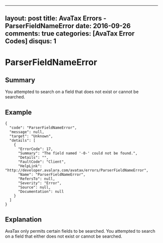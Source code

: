 
---
layout: post
title: AvaTax Errors - ParserFieldNameError
date: 2016-09-26
comments: true
categories: [AvaTax Error Codes]
disqus: 1
---

# ParserFieldNameError

## Summary

You attempted to search on a field that does not exist or cannot be searched.

## Example

    {
      "code": "ParserFieldNameError",
      "message": null,
      "target": "Unknown",
      "details": [
        {
          "ErrorCode": 17,
          "Summary": "The field named '-0-' could not be found.",
          "Details": "",
          "FaultCode": "Client",
          "HelpLink": "http://developer.avalara.com/avatax/errors/ParserFieldNameError",
          "Name": "ParserFieldNameError",
          "RefersTo": null,
          "Severity": "Error",
          "Source": null,
          "Documentation": null
        }
      ]
    }

## Explanation

AvaTax only permits certain fields to be searched.  You attempted to search on a field that either does not exist or cannot be searched.